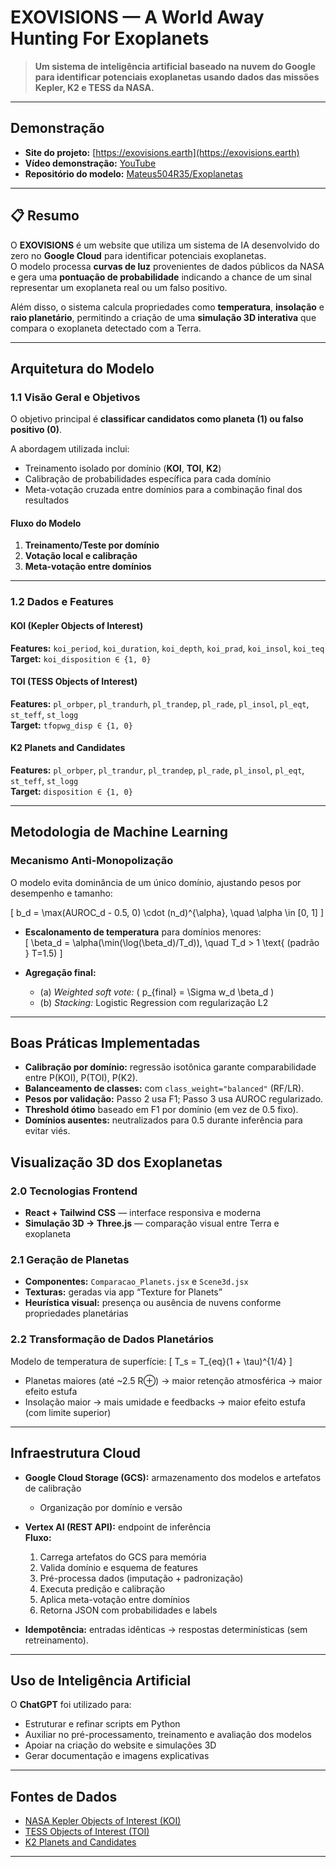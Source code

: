 # EXOVISIONS — A World Away Hunting For Exoplanets

> **Um sistema de inteligência artificial baseado na nuvem do Google para identificar potenciais exoplanetas usando dados das missões Kepler, K2 e TESS da NASA.**

---

## Demonstração

- **Site do projeto:** [https://exovisions.earth](https://exovisions.earth)  
- **Vídeo demonstração:** [YouTube](https://www.youtube.com/watch?v=ucWs9z8J9TY)  
- **Repositório do modelo:** [Mateus504R35/Exoplanetas](https://github.com/Mateus504R35/Exoplanetas)

---

## 📋 Resumo

O **EXOVISIONS** é um website que utiliza um sistema de IA desenvolvido do zero no **Google Cloud** para identificar potenciais exoplanetas.  
O modelo processa **curvas de luz** provenientes de dados públicos da NASA e gera uma **pontuação de probabilidade** indicando a chance de um sinal representar um exoplaneta real ou um falso positivo.

Além disso, o sistema calcula propriedades como **temperatura**, **insolação** e **raio planetário**, permitindo a criação de uma **simulação 3D interativa** que compara o exoplaneta detectado com a Terra.

---

## Arquitetura do Modelo

### 1.1 Visão Geral e Objetivos

O objetivo principal é **classificar candidatos como planeta (1) ou falso positivo (0)**.

A abordagem utilizada inclui:
- Treinamento isolado por domínio (**KOI**, **TOI**, **K2**)
- Calibração de probabilidades específica para cada domínio
- Meta-votação cruzada entre domínios para a combinação final dos resultados

#### Fluxo do Modelo

1. **Treinamento/Teste por domínio**  
2. **Votação local e calibração**  
3. **Meta-votação entre domínios**

---

### 1.2 Dados e Features

#### **KOI (Kepler Objects of Interest)**  
**Features:** `koi_period`, `koi_duration`, `koi_depth`, `koi_prad`, `koi_insol`, `koi_teq`  
**Target:** `koi_disposition ∈ {1, 0}`

#### **TOI (TESS Objects of Interest)**  
**Features:** `pl_orbper`, `pl_trandurh`, `pl_trandep`, `pl_rade`, `pl_insol`, `pl_eqt`, `st_teff`, `st_logg`  
**Target:** `tfopwg_disp ∈ {1, 0}`

#### **K2 Planets and Candidates**  
**Features:** `pl_orbper`, `pl_trandur`, `pl_trandep`, `pl_rade`, `pl_insol`, `pl_eqt`, `st_teff`, `st_logg`  
**Target:** `disposition ∈ {1, 0}`

---

## Metodologia de Machine Learning

### Mecanismo Anti-Monopolização

O modelo evita dominância de um único domínio, ajustando pesos por desempenho e tamanho:

\[
b_d = \max(AUROC_d - 0.5, 0) \cdot (n_d)^{\alpha}, \quad \alpha \in [0, 1]
\]

- **Escalonamento de temperatura** para domínios menores:  
  \[
  \beta_d = \alpha(\min(\log(\beta_d)/T_d)), \quad T_d > 1 \text{ (padrão } T=1.5)
  \]

- **Agregação final:**
  - (a) *Weighted soft vote:* \( p_{final} = \Sigma w_d \beta_d \)
  - (b) *Stacking:* Logistic Regression com regularização L2

---

## Boas Práticas Implementadas

- **Calibração por domínio:** regressão isotônica garante comparabilidade entre P(KOI), P(TOI), P(K2).  
- **Balanceamento de classes:** com `class_weight="balanced"` (RF/LR).  
- **Pesos por validação:** Passo 2 usa F1; Passo 3 usa AUROC regularizado.  
- **Threshold ótimo** baseado em F1 por domínio (em vez de 0.5 fixo).  
- **Domínios ausentes:** neutralizados para 0.5 durante inferência para evitar viés.

## Visualização 3D dos Exoplanetas

### 2.0 Tecnologias Frontend

- **React + Tailwind CSS** — interface responsiva e moderna  
- **Simulação 3D -> Three.js** — comparação visual entre Terra e exoplaneta  

### 2.1 Geração de Planetas

- **Componentes:** `Comparacao_Planets.jsx` e `Scene3d.jsx`  
- **Texturas:** geradas via app “Texture for Planets”  
- **Heurística visual:** presença ou ausência de nuvens conforme propriedades planetárias

### 2.2 Transformação de Dados Planetários

Modelo de temperatura de superfície:
\[
T_s = T_{eq}(1 + \tau)^{1/4}
\]

- Planetas maiores (até ~2.5 R⊕) → maior retenção atmosférica → maior efeito estufa  
- Insolação maior → mais umidade e feedbacks → maior efeito estufa (com limite superior)

---

## Infraestrutura Cloud

- **Google Cloud Storage (GCS):** armazenamento dos modelos e artefatos de calibração  
  - Organização por domínio e versão  

- **Vertex AI (REST API):** endpoint de inferência  
  **Fluxo:**
  1. Carrega artefatos do GCS para memória  
  2. Valida domínio e esquema de features  
  3. Pré-processa dados (imputação + padronização)  
  4. Executa predição e calibração  
  5. Aplica meta-votação entre domínios  
  6. Retorna JSON com probabilidades e labels  

- **Idempotência:** entradas idênticas → respostas determinísticas (sem retreinamento).

---

## Uso de Inteligência Artificial

O **ChatGPT** foi utilizado para:
- Estruturar e refinar scripts em Python  
- Auxiliar no pré-processamento, treinamento e avaliação dos modelos  
- Apoiar na criação do website e simulações 3D  
- Gerar documentação e imagens explicativas  

---

## Fontes de Dados

- [NASA Kepler Objects of Interest (KOI)](https://exoplanetarchive.ipac.caltech.edu/docs/Kepler_Objects_of_Interest.html)  
- [TESS Objects of Interest (TOI)](https://exofop.ipac.caltech.edu/tess/)  
- [K2 Planets and Candidates](https://exoplanetarchive.ipac.caltech.edu/docs/K2_planet_candidate_table.html)

---

